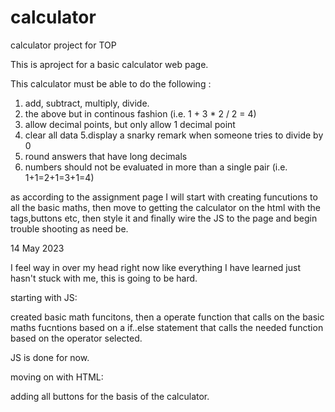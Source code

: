 # calculator
calculator project for TOP

This is  aproject  for a basic calculator web page.

This calculator must be able to do the following :

1. add, subtract, multiply, divide.
2. the above but in continous fashion (i.e. 1 + 3 * 2 / 2 = 4)
3. allow decimal points, but only allow 1 decimal point
4. clear all data
5.display a snarky remark when someone tries to divide by 0
5. round answers that have long decimals
6. numbers should not be evaluated in more than a single pair (i.e. 1+1=2+1=3+1=4)

as according to the assignment page I will start with creating funcutions to all the basic maths, then move to getting the calculator on the html with the tags,buttons etc, then style it and finally wire the JS to the page and begin trouble shooting as need be.

14 May 2023

I feel way in over my head right now like everything I have learned just hasn't stuck with me, this is going to be hard.

starting with JS:

created basic math funcitons, then a operate function that calls on the basic maths fucntions based on a if..else statement that calls the needed function based on the operator selected. 

JS is done for now.

moving on with HTML:

adding all buttons for the basis of the calculator. 